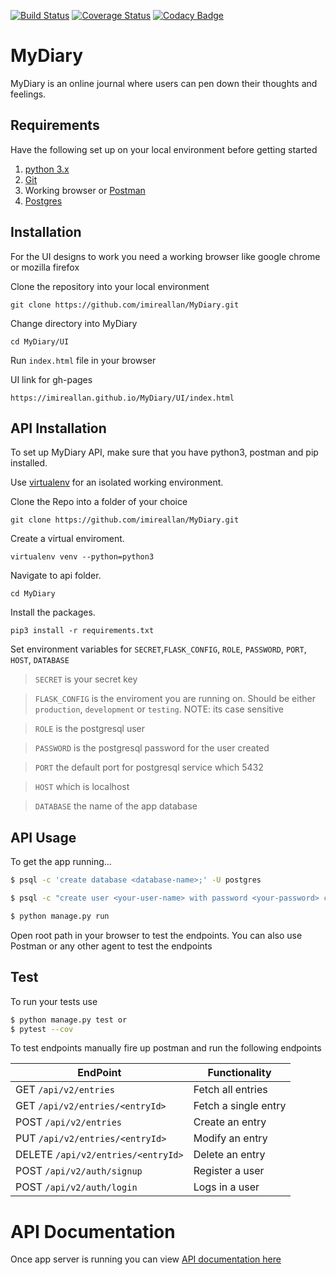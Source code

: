 [![Build Status](https://travis-ci.org/imireallan/MyDiary.svg?branch=ch-api-v2-enpoints-159268511)](https://travis-ci.org/imireallan/MyDiary)
[![Coverage Status](https://coveralls.io/repos/github/imireallan/MyDiary/badge.svg?branch=ch-api-v2-enpoints-159268511)](https://coveralls.io/github/imireallan/MyDiary?branch=ch-api-v2-enpoints-159268511)
[![Codacy Badge](https://api.codacy.com/project/badge/Grade/6df7712a031f4a159c35bbbf0afe77e2)](https://www.codacy.com/project/imireallan/MyDiary/dashboard?utm_source=github.com&amp;utm_medium=referral&amp;utm_content=imireallan/MyDiary&amp;utm_campaign=Badge_Grade_Dashboard)

# MyDiary
MyDiary is an online journal where users can pen down their thoughts and feelings.

## Requirements
Have the following set up on your local environment before getting started

1. [python 3.x](https://www.python.org/downloads/)
2. [Git](https://git-scm.com)
3. Working browser or [Postman](https://chrome.google.com/webstore/detail/postman/fhbjgbiflinjbdggehcddcbncdddomop?utm_source=chrome-app-launcher-info-dialog)
4. [Postgres](http://www.postgresql.org)

## Installation
For the UI designs to work you need a working browser like google chrome or mozilla firefox

Clone the repository into your local environment

```
git clone https://github.com/imireallan/MyDiary.git
```

Change directory into MyDiary

```
cd MyDiary/UI
```

Run `index.html` file in your browser

UI link for gh-pages

```
https://imireallan.github.io/MyDiary/UI/index.html
```

## API Installation
To set up MyDiary API, make sure that you have python3, postman and pip installed.

Use [virtualenv](http://www.pythonforbeginners.com/basics/how-to-use-python-virtualenv) for an isolated working environment.

Clone the Repo into a folder of your choice
```
git clone https://github.com/imireallan/MyDiary.git
```

Create a virtual enviroment.
```
virtualenv venv --python=python3
```

Navigate to api folder.
```
cd MyDiary
```

Install the packages.
```
pip3 install -r requirements.txt
```

Set environment variables for `SECRET`,`FLASK_CONFIG`, `ROLE`, `PASSWORD`, `PORT`, `HOST`, `DATABASE`
> `SECRET` is your secret key

> `FLASK_CONFIG` is the enviroment you are running on. Should be either `production`, `development` or `testing`. NOTE: its case sensitive

> `ROLE` is the postgresql user

> `PASSWORD` is the postgresql password for the user created

> `PORT` the default port for postgresql service which 5432

> `HOST` which is localhost

> `DATABASE` the name of the app database



## API Usage

To get the app running...

```bash
$ psql -c 'create database <database-name>;' -U postgres
```

```bash
$ psql -c "create user <your-user-name> with password <your-password> createdb;" -U postgres
```

```bash
$ python manage.py run
```

Open root path in your browser to test the endpoints. 
You can also use Postman or any other agent to test the endpoints

## Test

To run your tests use

```bash
$ python manage.py test or 
$ pytest --cov
```

To test endpoints manually fire up postman and run the following endpoints

**EndPoint** | **Functionality**
--- | ---
GET  `/api/v2/entries` | Fetch all entries
GET  `/api/v2/entries/<entryId>` | Fetch a single entry 
POST  `/api/v2/entries` | Create an entry
PUT  `/api/v2/entries/<entryId>` | Modify an entry
DELETE  `/api/v2/entries/<entryId>` | Delete an entry
POST  `/api/v2/auth/signup` | Register a user
POST  `/api/v2/auth/login` | Logs in a user



# API Documentation
Once app server is running you can view [API documentation here](https://mydiary-v2-dev-allan.herokuapp.com/api/documentation)

